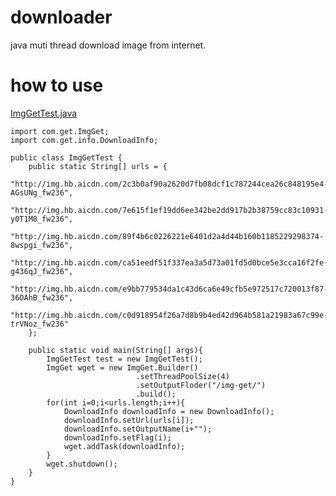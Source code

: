 downloader
==========

java muti thread download image from internet.


how to use
==========
[ImgGetTest.java](https://github.com/kai-wang-john/http-get/blob/master/test/com/get/test/ImgGetTest.java)

    import com.get.ImgGet;
    import com.get.info.DownloadInfo;
    
    public class ImgGetTest {
    	public static String[] urls = {
    			"http://img.hb.aicdn.com/2c3b0af90a2620d7fb08dcf1c787244cea26c848195e4-AGsUNg_fw236",
    			"http://img.hb.aicdn.com/7e615f1ef19dd6ee342be2dd917b2b38759cc83c10931-y0T1M8_fw236",
    			"http://img.hb.aicdn.com/89f4b6c0226221e6401d2a4d44b160b1185229298374-8wspgi_fw236",
    			"http://img.hb.aicdn.com/ca51eedf51f337ea3a5d73a01fd5d0bce5e3cca16f2fe-g436qJ_fw236",
    			"http://img.hb.aicdn.com/e9bb779534da1c43d6ca6e49cfb5e972517c720013f87-36OAhB_fw236",
    			"http://img.hb.aicdn.com/c0d918954f26a7d8b9b4ed42d964b581a21983a67c99e-trVNoz_fw236"
    	};
    
    	public static void main(String[] args){
    		ImgGetTest test = new ImgGetTest();
    		ImgGet wget = new ImgGet.Builder()
    							.setThreadPoolSize(4)
    							.setOutputFloder("/img-get/")
    							.build();
    		for(int i=0;i<urls.length;i++){
    			DownloadInfo downloadInfo = new DownloadInfo();
    			downloadInfo.setUrl(urls[i]);
    			downloadInfo.setOutputName(i+"");
    			downloadInfo.setFlag(i);
    			wget.addTask(downloadInfo);
    		}
    		wget.shutdown();
    	}
    }
